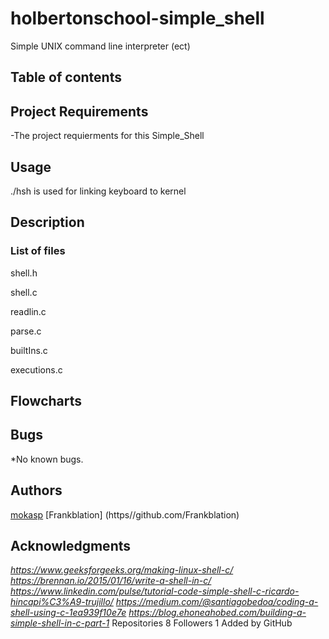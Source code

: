 # holbertonschool-simple_shell
Simple UNIX command line interpreter (ect)


## Table of contents


## Project Requirements
  -The project requierments for this Simple_Shell 

## Usage
./hsh is used for linking keyboard to kernel
## Description
  
### List of files
 
 shell.h

 shell.c

 readlin.c

 parse.c

 builtIns.c

 executions.c
 
## Flowcharts

## Bugs
  *No known bugs.
## Authors ##
[mokasp](https://github.com/mokasp)
[Frankblation] (https//github.com/Frankblation)

## Acknowledgments
*https://www.geeksforgeeks.org/making-linux-shell-c/*
*https://brennan.io/2015/01/16/write-a-shell-in-c/*
*https://www.linkedin.com/pulse/tutorial-code-simple-shell-c-ricardo-hincapi%C3%A9-trujillo/*
*https://medium.com/@santiagobedoa/coding-a-shell-using-c-1ea939f10e7e*
*https://blog.ehoneahobed.com/building-a-simple-shell-in-c-part-1*
Repositories
8
Followers
1
Added by GitHub
